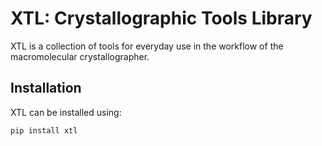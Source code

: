 # XTL: Crystallographic Tools Library

XTL is a collection of tools for everyday use in the workflow of the 
macromolecular crystallographer. 

## Installation
XTL can be installed using:
```commandline
pip install xtl
```


